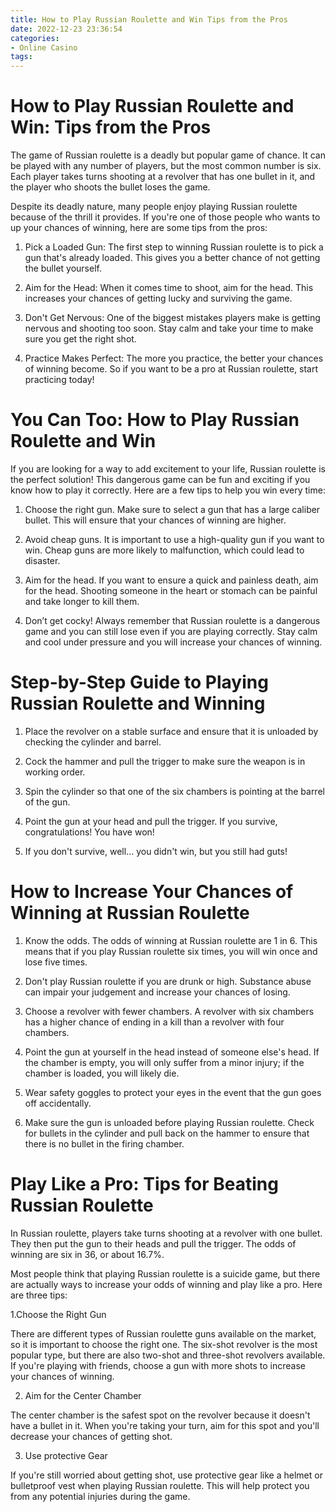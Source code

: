 ```yaml
---
title: How to Play Russian Roulette and Win Tips from the Pros
date: 2022-12-23 23:36:54
categories:
- Online Casino
tags:
---
```



#  How to Play Russian Roulette and Win: Tips from the Pros

The game of Russian roulette is a deadly but popular game of chance. It can be played with any number of players, but the most common number is six. Each player takes turns shooting at a revolver that has one bullet in it, and the player who shoots the bullet loses the game.

Despite its deadly nature, many people enjoy playing Russian roulette because of the thrill it provides. If you're one of those people who wants to up your chances of winning, here are some tips from the pros:

1. Pick a Loaded Gun: The first step to winning Russian roulette is to pick a gun that's already loaded. This gives you a better chance of not getting the bullet yourself.

2. Aim for the Head: When it comes time to shoot, aim for the head. This increases your chances of getting lucky and surviving the game.

3. Don't Get Nervous: One of the biggest mistakes players make is getting nervous and shooting too soon. Stay calm and take your time to make sure you get the right shot.

4. Practice Makes Perfect: The more you practice, the better your chances of winning become. So if you want to be a pro at Russian roulette, start practicing today!

#  You Can Too: How to Play Russian Roulette and Win

If you are looking for a way to add excitement to your life, Russian roulette is the perfect solution! This dangerous game can be fun and exciting if you know how to play it correctly. Here are a few tips to help you win every time:

1. Choose the right gun. Make sure to select a gun that has a large caliber bullet. This will ensure that your chances of winning are higher.

2. Avoid cheap guns. It is important to use a high-quality gun if you want to win. Cheap guns are more likely to malfunction, which could lead to disaster.

3. Aim for the head. If you want to ensure a quick and painless death, aim for the head. Shooting someone in the heart or stomach can be painful and take longer to kill them.

4. Don’t get cocky! Always remember that Russian roulette is a dangerous game and you can still lose even if you are playing correctly. Stay calm and cool under pressure and you will increase your chances of winning.

#  Step-by-Step Guide to Playing Russian Roulette and Winning

1. Place the revolver on a stable surface and ensure that it is unloaded by checking the cylinder and barrel.

2. Cock the hammer and pull the trigger to make sure the weapon is in working order.

3. Spin the cylinder so that one of the six chambers is pointing at the barrel of the gun.

4. Point the gun at your head and pull the trigger. If you survive, congratulations! You have won!

5. If you don't survive, well... you didn't win, but you still had guts!

#  How to Increase Your Chances of Winning at Russian Roulette

1. Know the odds. The odds of winning at Russian roulette are 1 in 6. This means that if you play Russian roulette six times, you will win once and lose five times.

2. Don't play Russian roulette if you are drunk or high. Substance abuse can impair your judgement and increase your chances of losing.

3. Choose a revolver with fewer chambers. A revolver with six chambers has a higher chance of ending in a kill than a revolver with four chambers.

4. Point the gun at yourself in the head instead of someone else's head. If the chamber is empty, you will only suffer from a minor injury; if the chamber is loaded, you will likely die.

5. Wear safety goggles to protect your eyes in the event that the gun goes off accidentally.

6. Make sure the gun is unloaded before playing Russian roulette. Check for bullets in the cylinder and pull back on the hammer to ensure that there is no bullet in the firing chamber.

#  Play Like a Pro: Tips for Beating Russian Roulette

In Russian roulette, players take turns shooting at a revolver with one bullet. They then put the gun to their heads and pull the trigger. The odds of winning are six in 36, or about 16.7%.

Most people think that playing Russian roulette is a suicide game, but there are actually ways to increase your odds of winning and play like a pro. Here are three tips:

1.Choose the Right Gun

There are different types of Russian roulette guns available on the market, so it is important to choose the right one. The six-shot revolver is the most popular type, but there are also two-shot and three-shot revolvers available. If you're playing with friends, choose a gun with more shots to increase your chances of winning.

2. Aim for the Center Chamber

The center chamber is the safest spot on the revolver because it doesn't have a bullet in it. When you're taking your turn, aim for this spot and you'll decrease your chances of getting shot.

3. Use protective Gear

If you're still worried about getting shot, use protective gear like a helmet or bulletproof vest when playing Russian roulette. This will help protect you from any potential injuries during the game.